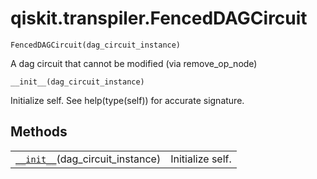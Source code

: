 # qiskit.transpiler.FencedDAGCircuit

<span id="undefined" />

`FencedDAGCircuit(dag_circuit_instance)`

A dag circuit that cannot be modified (via remove\_op\_node)

<span id="undefined" />

`__init__(dag_circuit_instance)`

Initialize self. See help(type(self)) for accurate signature.

## Methods

|                                                                                                                                  |                  |
| -------------------------------------------------------------------------------------------------------------------------------- | ---------------- |
| [`__init__`](#qiskit.transpiler.FencedDAGCircuit.__init__ "qiskit.transpiler.FencedDAGCircuit.__init__")(dag\_circuit\_instance) | Initialize self. |
